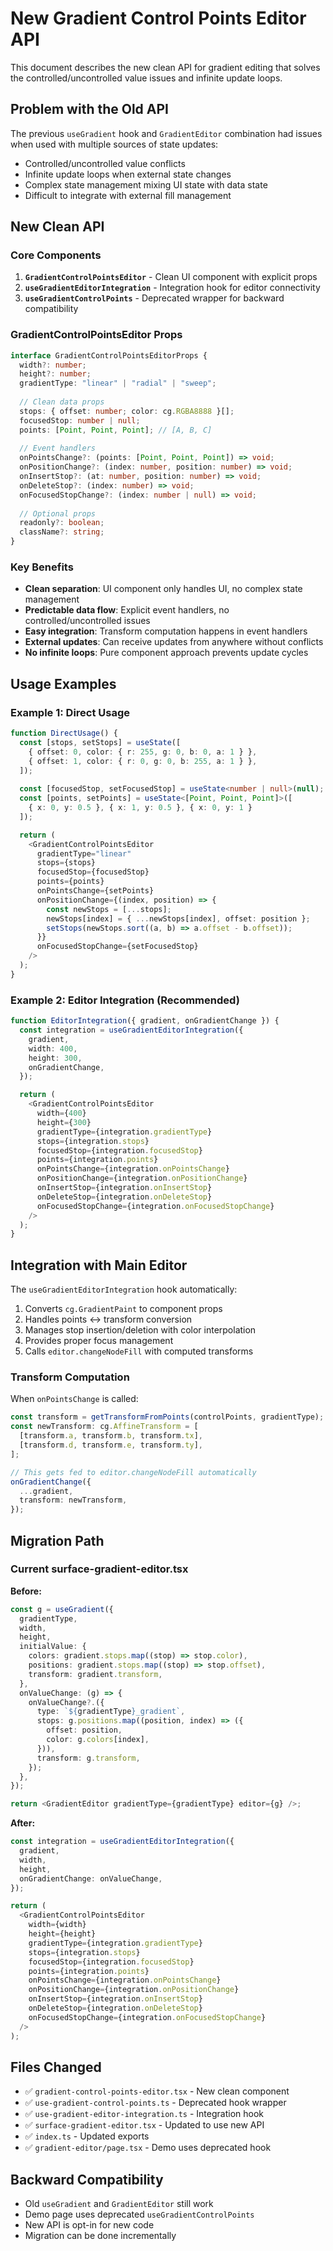 # New Gradient Control Points Editor API

This document describes the new clean API for gradient editing that solves the controlled/uncontrolled value issues and infinite update loops.

## Problem with the Old API

The previous `useGradient` hook and `GradientEditor` combination had issues when used with multiple sources of state updates:

- Controlled/uncontrolled value conflicts
- Infinite update loops when external state changes
- Complex state management mixing UI state with data state
- Difficult to integrate with external fill management

## New Clean API

### Core Components

1. **`GradientControlPointsEditor`** - Clean UI component with explicit props
2. **`useGradientEditorIntegration`** - Integration hook for editor connectivity
3. **`useGradientControlPoints`** - Deprecated wrapper for backward compatibility

### GradientControlPointsEditor Props

```typescript
interface GradientControlPointsEditorProps {
  width?: number;
  height?: number;
  gradientType: "linear" | "radial" | "sweep";
  
  // Clean data props
  stops: { offset: number; color: cg.RGBA8888 }[];
  focusedStop: number | null;
  points: [Point, Point, Point]; // [A, B, C]
  
  // Event handlers
  onPointsChange?: (points: [Point, Point, Point]) => void;
  onPositionChange?: (index: number, position: number) => void;
  onInsertStop?: (at: number, position: number) => void;
  onDeleteStop?: (index: number) => void;
  onFocusedStopChange?: (index: number | null) => void;
  
  // Optional props
  readonly?: boolean;
  className?: string;
}
```

### Key Benefits

- **Clean separation**: UI component only handles UI, no complex state management
- **Predictable data flow**: Explicit event handlers, no controlled/uncontrolled issues
- **Easy integration**: Transform computation happens in event handlers
- **External updates**: Can receive updates from anywhere without conflicts
- **No infinite loops**: Pure component approach prevents update cycles

## Usage Examples

### Example 1: Direct Usage

```typescript
function DirectUsage() {
  const [stops, setStops] = useState([
    { offset: 0, color: { r: 255, g: 0, b: 0, a: 1 } },
    { offset: 1, color: { r: 0, g: 0, b: 255, a: 1 } },
  ]);
  
  const [focusedStop, setFocusedStop] = useState<number | null>(null);
  const [points, setPoints] = useState<[Point, Point, Point]>([
    { x: 0, y: 0.5 }, { x: 1, y: 0.5 }, { x: 0, y: 1 }
  ]);

  return (
    <GradientControlPointsEditor
      gradientType="linear"
      stops={stops}
      focusedStop={focusedStop}
      points={points}
      onPointsChange={setPoints}
      onPositionChange={(index, position) => {
        const newStops = [...stops];
        newStops[index] = { ...newStops[index], offset: position };
        setStops(newStops.sort((a, b) => a.offset - b.offset));
      }}
      onFocusedStopChange={setFocusedStop}
    />
  );
}
```

### Example 2: Editor Integration (Recommended)

```typescript
function EditorIntegration({ gradient, onGradientChange }) {
  const integration = useGradientEditorIntegration({
    gradient,
    width: 400,
    height: 300,
    onGradientChange,
  });

  return (
    <GradientControlPointsEditor
      width={400}
      height={300}
      gradientType={integration.gradientType}
      stops={integration.stops}
      focusedStop={integration.focusedStop}
      points={integration.points}
      onPointsChange={integration.onPointsChange}
      onPositionChange={integration.onPositionChange}
      onInsertStop={integration.onInsertStop}
      onDeleteStop={integration.onDeleteStop}
      onFocusedStopChange={integration.onFocusedStopChange}
    />
  );
}
```

## Integration with Main Editor

The `useGradientEditorIntegration` hook automatically:

1. Converts `cg.GradientPaint` to component props
2. Handles points ↔ transform conversion
3. Manages stop insertion/deletion with color interpolation
4. Provides proper focus management
5. Calls `editor.changeNodeFill` with computed transforms

### Transform Computation

When `onPointsChange` is called:

```typescript
const transform = getTransformFromPoints(controlPoints, gradientType);
const newTransform: cg.AffineTransform = [
  [transform.a, transform.b, transform.tx],
  [transform.d, transform.e, transform.ty],
];

// This gets fed to editor.changeNodeFill automatically
onGradientChange({
  ...gradient,
  transform: newTransform,
});
```

## Migration Path

### Current surface-gradient-editor.tsx

**Before:**
```typescript
const g = useGradient({
  gradientType,
  width,
  height,
  initialValue: {
    colors: gradient.stops.map((stop) => stop.color),
    positions: gradient.stops.map((stop) => stop.offset),
    transform: gradient.transform,
  },
  onValueChange: (g) => {
    onValueChange?.({
      type: `${gradientType}_gradient`,
      stops: g.positions.map((position, index) => ({
        offset: position,
        color: g.colors[index],
      })),
      transform: g.transform,
    });
  },
});

return <GradientEditor gradientType={gradientType} editor={g} />;
```

**After:**
```typescript
const integration = useGradientEditorIntegration({
  gradient,
  width,
  height,
  onGradientChange: onValueChange,
});

return (
  <GradientControlPointsEditor
    width={width}
    height={height}
    gradientType={integration.gradientType}
    stops={integration.stops}
    focusedStop={integration.focusedStop}
    points={integration.points}
    onPointsChange={integration.onPointsChange}
    onPositionChange={integration.onPositionChange}
    onInsertStop={integration.onInsertStop}
    onDeleteStop={integration.onDeleteStop}
    onFocusedStopChange={integration.onFocusedStopChange}
  />
);
```

## Files Changed

- ✅ `gradient-control-points-editor.tsx` - New clean component
- ✅ `use-gradient-control-points.ts` - Deprecated hook wrapper
- ✅ `use-gradient-editor-integration.ts` - Integration hook
- ✅ `surface-gradient-editor.tsx` - Updated to use new API
- ✅ `index.ts` - Updated exports
- ✅ `gradient-editor/page.tsx` - Demo uses deprecated hook

## Backward Compatibility

- Old `useGradient` and `GradientEditor` still work
- Demo page uses deprecated `useGradientControlPoints`
- New API is opt-in for new code
- Migration can be done incrementally